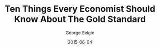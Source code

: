 ---
layout: writing
title: Ten Things Every Economist Should Know About The Gold Standard
date: 2015-06-04
categories: ['The Economics of Sound Money']
author: ['George Selgin']
excerpt: At the risk of sounding like a broken record (well, OK–at the risk of continuing to sound like a broken record), I’d like to say a bit more about economists’ tendency to get their monetary history wrong. In particular, I’d like to take aim at common myths about the gold standard.
external_url: https://www.cato.org/blog/ten-things-every-economist-should-know-about-gold-standard
---